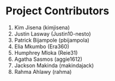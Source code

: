 # Project Contributors

1. Kim Jisena (kimjisena)
2. Justin Lasway (Justin10-nesto)
3. Patrick Bijampole (pbijampola)
4. Elia Mkumbo (Era360)
5. Humphrey Mloka (Reie31)
6. Agatha Sasmos (aggie1612)
7. Jackson Makinda (makindajack)
8. Rahma Ahlawy (rahma)
